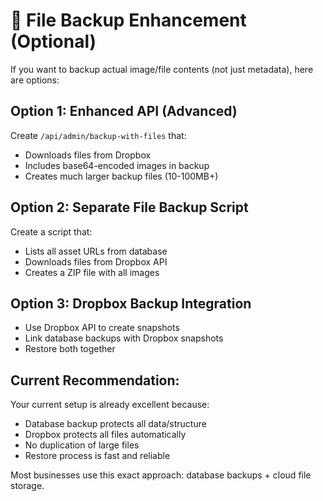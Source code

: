 # 🔧 File Backup Enhancement (Optional)

If you want to backup actual image/file contents (not just metadata), here are options:

## Option 1: Enhanced API (Advanced)
Create `/api/admin/backup-with-files` that:
- Downloads files from Dropbox
- Includes base64-encoded images in backup
- Creates much larger backup files (10-100MB+)

## Option 2: Separate File Backup Script
Create a script that:
- Lists all asset URLs from database
- Downloads files from Dropbox API
- Creates a ZIP file with all images

## Option 3: Dropbox Backup Integration
- Use Dropbox API to create snapshots
- Link database backups with Dropbox snapshots
- Restore both together

## Current Recommendation:
Your current setup is already excellent because:
- Database backup protects all data/structure
- Dropbox protects all files automatically
- No duplication of large files
- Restore process is fast and reliable

Most businesses use this exact approach: database backups + cloud file storage.